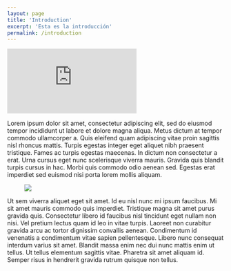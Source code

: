 ```yaml
---
layout: page
title: 'Introduction'
excerpt: 'Esta es la introducción'
permalink: /introduction
---
```

<div class="video">
  <iframe class="video-frame" src="https://www.youtube.com/embed/NoRS2D-cyko" title="YouTube video player" frameborder="0" allow="accelerometer; autoplay; clipboard-write; encrypted-media; gyroscope; picture-in-picture" allowfullscreen></iframe>
</div>

Lorem ipsum dolor sit amet, consectetur adipiscing elit, sed do eiusmod tempor incididunt ut labore et dolore magna aliqua. Metus dictum at tempor commodo ullamcorper a. Quis eleifend quam adipiscing vitae proin sagittis nisl rhoncus mattis. Turpis egestas integer eget aliquet nibh praesent tristique. Fames ac turpis egestas maecenas. In dictum non consectetur a erat. Urna cursus eget nunc scelerisque viverra mauris. Gravida quis blandit turpis cursus in hac. Morbi quis commodo odio aenean sed. Egestas erat imperdiet sed euismod nisi porta lorem mollis aliquam.

<figure class="full-width-image">
  <img src="https://images.unsplash.com/photo-1593642702821-c8da6771f0c6?ixid=MnwxMjA3fDF8MHxwaG90by1wYWdlfHx8fGVufDB8fHx8&ixlib=rb-1.2.1&auto=format&fit=crop&w=1632&q=80">
</figure>

Ut sem viverra aliquet eget sit amet. Id eu nisl nunc mi ipsum faucibus. Mi sit amet mauris commodo quis imperdiet. Tristique magna sit amet purus gravida quis. Consectetur libero id faucibus nisl tincidunt eget nullam non nisi. Vel pretium lectus quam id leo in vitae turpis. Laoreet non curabitur gravida arcu ac tortor dignissim convallis aenean. Condimentum id venenatis a condimentum vitae sapien pellentesque. Libero nunc consequat interdum varius sit amet. Blandit massa enim nec dui nunc mattis enim ut tellus. Ut tellus elementum sagittis vitae. Pharetra sit amet aliquam id. Semper risus in hendrerit gravida rutrum quisque non tellus.
